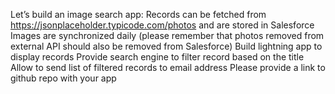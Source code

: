 Let’s build an image search app:
Records can be fetched from https://jsonplaceholder.typicode.com/photos and are stored in Salesforce
Images are synchronized daily (please remember that photos removed from external API should also be removed from Salesforce)
Build lightning app to display records
Provide search engine to filter record based on the title
Allow to send list of filtered records to email address
Please provide a link to github repo with your app
